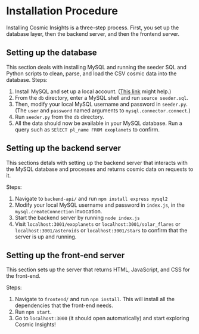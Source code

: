 # Installation Procedure

Installing Cosmic Insights is a three-step process. First, you set up the database layer, then the backend server, and then the frontend server.

## Setting up the database

This section deals with installing MySQL and running the seeder SQL and Python scripts to clean, parse, and load the CSV cosmic data into the database. Steps:

1. Install MySQL and set up a local account. ([This link](https://dev.mysql.com/doc/mysql-getting-started/en/) might help.)                                                  
2. From the `db` directory, enter a MySQL shell and run `source seeder.sql`.                                                                                                 
3. Then, modify your local MySQL username and password in `seeder.py`. (The `user` and `password` named arguments to `mysql.connector.connect`.)                             
4. Run `seeder.py` from the `db` directory.                                                                                                                                  
5. All the data should now be available in your MySQL database. Run a query such as `SElECT pl_name FROM exoplanets` to confirm.

## Setting up the backend server

This sections detals with setting up the backend server that interacts with the MySQL database and processes and returns cosmic data on requests to it.

Steps:

1. Navigate to `backend-api/` and run `npm install express mysql2`                                                       
2. Modify your local MySQL username and password in `index.js`, in the `mysql.createConnection` invocation.
3. Start the backend server by running `node index.js`                       
4. Visit `localhost:3001/exoplanets` or `localhost:3001/solar_flares` or `localhost:3001/asteroids` or `localhost:3001/stars` to confirm that the server is up and running.

## Setting up the front-end server

This section sets up the server that returns HTML, JavaScript, and CSS for the front-end.

Steps:

1. Navigate to `frontend/` and run `npm install`. This will install all the dependencies that the front-end needs.
2. Run `npm start`.
3. Go to `localhost:3000` (it should open automatically) and start exploring Cosmic Insights!
